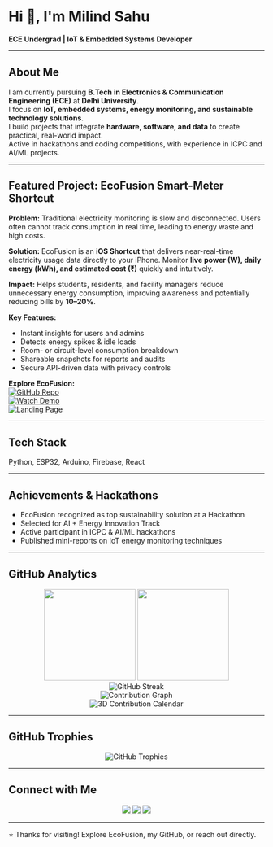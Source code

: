 # Hi 👋, I'm Milind Sahu
**ECE Undergrad | IoT & Embedded Systems Developer**

---

## About Me
I am currently pursuing **B.Tech in Electronics & Communication Engineering (ECE)** at **Delhi University**.  
I focus on **IoT, embedded systems, energy monitoring, and sustainable technology solutions**.  
I build projects that integrate **hardware, software, and data** to create practical, real-world impact.  
Active in hackathons and coding competitions, with experience in ICPC and AI/ML projects.

---

## Featured Project: EcoFusion Smart-Meter Shortcut

**Problem:** Traditional electricity monitoring is slow and disconnected. Users often cannot track consumption in real time, leading to energy waste and high costs.  

**Solution:** EcoFusion is an **iOS Shortcut** that delivers near-real-time electricity usage data directly to your iPhone. Monitor **live power (W), daily energy (kWh), and estimated cost (₹)** quickly and intuitively.  

**Impact:** Helps students, residents, and facility managers reduce unnecessary energy consumption, improving awareness and potentially reducing bills by **10–20%**.

**Key Features:**
- Instant insights for users and admins  
- Detects energy spikes & idle loads  
- Room- or circuit-level consumption breakdown  
- Shareable snapshots for reports and audits  
- Secure API-driven data with privacy controls  

**Explore EcoFusion:**  
[![GitHub Repo](https://img.shields.io/badge/GitHub-Repo-blue?style=for-the-badge&logo=github&logoColor=white)](https://github.com/itsmilindsahu/ECOFUSION_Shortcut)  
[![Watch Demo](https://img.shields.io/badge/Watch-Demo-red?style=for-the-badge&logo=youtube&logoColor=white)](https://www.youtube.com/watch?v=-H09fjGEfTI)  
[![Landing Page](https://img.shields.io/badge/Visit-LandingPage-green?style=for-the-badge&logo=firefox&logoColor=white)](https://ecofusion.carrd.co/)

---

## Tech Stack
Python, ESP32, Arduino, Firebase, React

---

## Achievements & Hackathons
- EcoFusion recognized as top sustainability solution at a Hackathon  
- Selected for AI + Energy Innovation Track  
- Active participant in ICPC & AI/ML hackathons  
- Published mini-reports on IoT energy monitoring techniques

---

## GitHub Analytics
<div align="center">
<img src="https://github-readme-stats.vercel.app/api?username=itsmilindsahu&show_icons=true&theme=radical&hide_border=true" height="180px"/>
<img src="https://github-readme-stats.vercel.app/api/top-langs/?username=itsmilindsahu&layout=compact&theme=radical&hide_border=true" height="180px"/>
</div>

<div align="center">
<img src="https://github-readme-streak-stats.herokuapp.com?user=itsmilindsahu&theme=radical&hide_border=true" alt="GitHub Streak"/>
</div>

<div align="center">
<img src="https://github-readme-activity-graph.vercel.app/graph?username=itsmilindsahu&theme=react-dark&hide_border=true&bg_color=0d1117&color=58a6ff&line=58a6ff&point=ffffff" alt="Contribution Graph"/>
</div>

<div align="center">
<img src="https://raw.githubusercontent.com/itsmilindsahu/itsmilindsahu/main/profile-3d-contrib/profile-night-rainbow.svg" alt="3D Contribution Calendar"/>
</div>

---

## GitHub Trophies
<div align="center">
<img src="https://github-profile-trophy.vercel.app/?username=itsmilindsahu&theme=onedark&no-frame=true&row=1&column=7" alt="GitHub Trophies"/>
</div>

---

## Connect with Me
<div align="center">
<a href="https://linkedin.com/in/milindsahu" target="_blank">
<img src="https://img.shields.io/badge/LinkedIn-0A66C2?style=for-the-badge&logo=linkedin&logoColor=white"/>
</a>
<a href="mailto:milindsahu@example.com">
<img src="https://img.shields.io/badge/Email-D14836?style=for-the-badge&logo=gmail&logoColor=white"/>
</a>
<a href="https://github.com/itsmilindsahu" target="_blank">
<img src="https://img.shields.io/badge/GitHub-181717?style=for-the-badge&logo=github&logoColor=white"/>
</a>
</div>

---

⭐ Thanks for visiting! Explore EcoFusion, my GitHub, or reach out directly.

